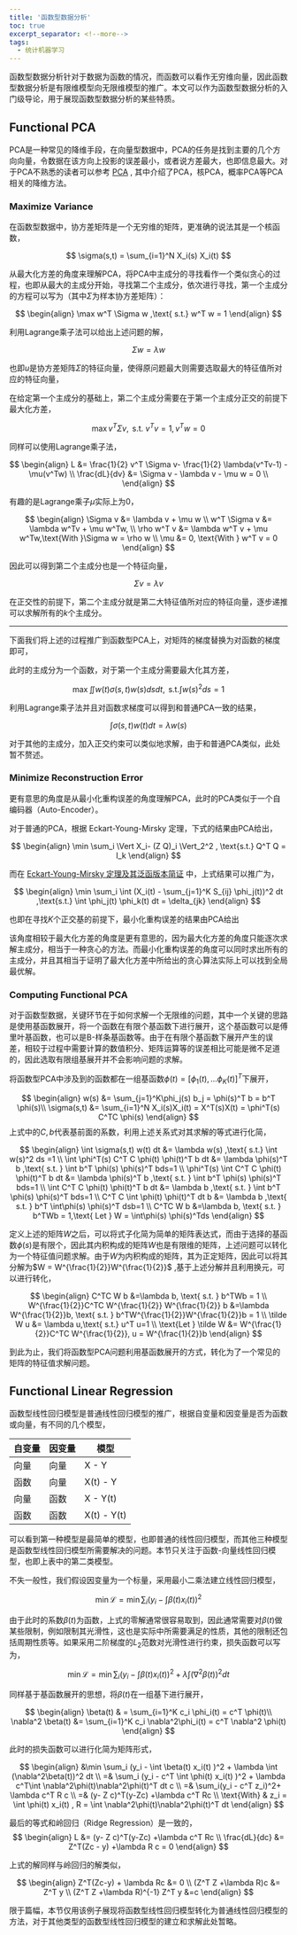 ```yaml
---
title: '函数型数据分析'
toc: true
excerpt_separator: <!--more-->
tags:
  - 统计机器学习
---
```




函数型数据分析针对于数据为函数的情况，而函数可以看作无穷维向量，因此函数型数据分析是有限维模型向无限维模型的推广。本文可以作为函数型数据分析的入门级导论，用于展现函数型数据分析的某些特质。


<!--more-->

## Functional PCA

PCA是一种常见的降维手段，在向量型数据中，PCA的任务是找到主要的几个方向向量，令数据在该方向上投影的误差最小，或者说方差最大，也即信息最大。对于PCA不熟悉的读者可以参考 [PCA](https://truenobility303.github.io/PCA/) , 其中介绍了PCA，核PCA，概率PCA等PCA相关的降维方法。



### Maximize Variance

在函数型数据中，协方差矩阵是一个无穷维的矩阵，更准确的说法其是一个核函数，


$$
\sigma(s,t) = \sum_{i=1}^N X_i(s) X_i(t)
$$

从最大化方差的角度来理解PCA，将PCA中主成分的寻找看作一个类似贪心的过程，也即从最大的主成分开始，寻找第二个主成分，依次进行寻找，第一个主成分的方程可以写为（其中$\Sigma$为样本协方差矩阵）：


$$
\begin{align}
\max w^T \Sigma  w ,\text{ s.t.} w^T w = 1 
\end{align}
$$


利用Lagrange乘子法可以给出上述问题的解，


$$
\Sigma w = \lambda w
$$


也即$u$是协方差矩阵$\Sigma$的特征向量，使得原问题最大则需要选取最大的特征值所对应的特征向量，



在给定第一个主成分的基础上，第二个主成分需要在于第一个主成分正交的前提下最大化方差，


$$
\max v^T \Sigma v, \text{ s.t. } v^Tv=1, v^Tw =0
$$


同样可以使用Lagrange乘子法，


$$
\begin{align}
L &= \frac{1}{2} v^T \Sigma v- \frac{1}{2} \lambda(v^Tv-1) - \mu(v^Tw) \\
\frac{dL}{dv} &= \Sigma v - \lambda v - \mu w = 0 \\
\end{align}
$$


有趣的是Lagrange乘子$\mu$实际上为0，


$$
\begin{align}
\Sigma v &= \lambda v + \mu w  \\
w^T \Sigma v &= \lambda w^Tv + \mu w^Tw,  \\
\rho w^T v &=  \lambda w^T v + \mu w^Tw,\text{With }\Sigma w = \rho w \\
\mu &= 0, \text{With } w^T v = 0
\end{align}
$$


因此可以得到第二个主成分也是一个特征向量，


$$
\Sigma v = \lambda v
$$


在正交性的前提下，第二个主成分就是第二大特征值所对应的特征向量，逐步递推可以求解所有的$k$个主成分。

---

下面我们将上述的过程推广到函数型PCA上，对矩阵的梯度替换为对函数的梯度即可，

此时的主成分为一个函数，对于第一个主成分需要最大化其方差，


$$
\max \iint w(t) \sigma(s,t) w(s) dsdt  ,\text{ s.t.} \int w(s)^2 ds = 1
$$


利用Lagrange乘子法并且对函数求梯度可以得到和普通PCA一致的结果，


$$
\int \sigma(s,t) w(t) dt = \lambda w(s)
$$


对于其他的主成分，加入正交约束可以类似地求解，由于和普通PCA类似，此处暂不赘述。

### Minimize Reconstruction Error

更有意思的角度是从最小化重构误差的角度理解PCA，此时的PCA类似于一个自编码器（Auto-Encoder）。

对于普通的PCA，根据 Eckart-Young-Mirsky 定理，下式的结果由PCA给出，


$$
\begin{align}
\min \sum_i \Vert X_i- (Z Q)_i \Vert_2^2 , \text{s.t.} Q^T Q = I_k 
\end{align}
$$


而在 [Eckart-Young-Mirsky 定理及其泛函版本简证](https://truenobility303.github.io/Young/) 中，上式结果可以推广为，


$$
\begin{align}
\min \sum_i \int (X_i(t) - \sum_{j=1}^K S_{ij} \phi_j(t))^2 dt ,\text{s.t.} \int \phi_j(t) \phi_k(t) dt = \delta_{jk}
\end{align}
$$


也即在寻找$K$个正交基的前提下，最小化重构误差的结果由PCA给出

该角度相较于最大化方差的角度是更有意思的，因为最大化方差的角度只能逐次求解主成分，相当于一种贪心的方法。而最小化重构误差的角度可以同时求出所有的主成分，并且其相当于证明了最大化方差中所给出的贪心算法实际上可以找到全局最优解。

### Computing Functional PCA

对于函数型数据，关键环节在于如何求解一个无限维的问题，其中一个关键的思路是使用基函数展开，将一个函数在有限个基函数下进行展开，这个基函数可以是傅里叶基函数，也可以是B-样条基函数等。由于在有限个基函数下展开产生的误差，相较于过程中需要计算的数值积分、矩阵运算等的误差相比可能是微不足道的，因此选取有限组基展开并不会影响问题的求解。



将函数型PCA中涉及到的函数都在一组基函数$\phi(t) = [\phi_1(t),...\phi_K(t)]^T$下展开，


$$
\begin{align}
w(s) &= \sum_{j=1}^K\phi_j(s) b_j  = \phi(s)^T b = b^T \phi(s)\\
\sigma(s,t) &= \sum_{i=1}^N X_i(s)X_i(t) = X^T(s)X(t) =  \phi^T(s) C^TC \phi(s)
\end{align}
$$
上式中的$C,b$代表基前面的系数，利用上述关系式对其求解的等式进行化简，


$$
\begin{align}
\int  \sigma(s,t) w(t) dt &= \lambda w(s)  ,\text{ s.t.} \int w(s)^2 ds =1 \\
\int \phi^T(s)  C^T C \phi(t) \phi(t)^T b  dt &= \lambda \phi(s)^T b ,\text{ s.t. } \int b^T \phi(s) \phi(s)^T bds=1 \\
\phi^T(s)  \int C^T C \phi(t) \phi(t)^T b  dt &= \lambda \phi(s)^T b ,\text{ s.t. } \int b^T \phi(s) \phi(s)^T bds=1 \\
\int C^T C \phi(t) \phi(t)^T b  dt &= \lambda b ,\text{ s.t. } \int b^T \phi(s) \phi(s)^T bds=1 \\
C^T C \int \phi(t) \phi(t)^T dt  b &= \lambda b ,\text{ s.t. }  b^T \int\phi(s) \phi(s)^T dsb=1 \\
C^TC W b &=\lambda b, \text{ s.t. } b^TWb = 1,\text{ Let } W = \int\phi(s) \phi(s)^Tds
\end{align}
$$


定义上述的矩阵$W$之后，可以将式子化简为简单的矩阵表达式，而由于选择的基函数$\phi(s)$是有限个，因此其内积构成的矩阵$W$也是有限维的矩阵，上述问题可以转化为一个特征值问题求解。由于$W$为内积构成的矩阵，其为正定矩阵，因此可以将其分解为$W = W^{\frac{1}{2}}W^{\frac{1}{2}}$ ,基于上述分解并且利用换元，可以进行转化，


$$
\begin{align}
C^TC W b &=\lambda b, \text{ s.t. } b^TWb = 1 \\
W^{\frac{1}{2}}C^TC W^{\frac{1}{2}} W^{\frac{1}{2}} b &=\lambda W^{\frac{1}{2}}b, \text{ s.t. } b^TW^{\frac{1}{2}}W^{\frac{1}{2}}b = 1 \\
\tilde W u &= \lambda u,\text{ s.t.} u^T u=1 \\
\text{Let } \tilde W &=  W^{\frac{1}{2}}C^TC W^{\frac{1}{2}}, u = W^{\frac{1}{2}}b
\end{align}
$$


到此为止，我们将函数型PCA问题利用基函数展开的方式，转化为了一个常见的矩阵的特征值求解问题。




## Functional Linear Regression

函数型线性回归模型是普通线性回归模型的推广，根据自变量和因变量是否为函数或向量，有不同的几个模型，

| 自变量 | 因变量 | 模型        |
| ------ | ------ | ----------- |
| 向量   | 向量   | X - Y       |
| 函数   | 向量   | X(t) - Y    |
| 向量   | 函数   | X - Y(t)    |
| 函数   | 函数   | X(t) - Y(t) |



可以看到第一种模型是最简单的模型，也即普通的线性回归模型，而其他三种模型是函数型线性回归模型所需要解决的问题。本节只关注于函数-向量线性回归模型，也即上表中的第二类模型。

不失一般性，我们假设因变量为一个标量，采用最小二乘法建立线性回归模型，


$$
\min \mathcal{L}  = \min \sum_i (y_i - \int \beta(t) x_i(t) )^2
$$


由于此时的系数$\beta(t)$为函数，上式的零解通常很容易取到，因此通常需要对$\beta(t)$做某些限制，例如限制其光滑性，这也是实际中所需要满足的性质，其他的限制还包括周期性质等。如果采用二阶梯度的$L_2$范数对光滑性进行约束，损失函数可以写为，


$$
\min \mathcal{L} = \min  \sum_i (y_i - \int \beta(t) x_i(t) )^2 + \lambda \int (\nabla^2\beta(t))^2 dt
$$


同样基于基函数展开的思想，将$\beta(t)$在一组基下进行展开，


$$
\begin{align}
\beta(t) & = \sum_{i=1}^K c_i \phi_i(t) = c^T \phi(t)\\
\nabla^2 \beta(t) &=  \sum_{i=1}^K c_i \nabla^2\phi_i(t) = c^T \nabla^2 \phi(t)
\end{align}
$$




此时的损失函数可以进行化简为矩阵形式，


$$
\begin{align}
&\min  \sum_i (y_i - \int \beta(t) x_i(t) )^2 + \lambda \int (\nabla^2\beta(t))^2 dt \\
=& \sum_i (y_i - c^T \int \phi(t) x_i(t) )^2 + \lambda c^T\int \nabla^2\phi(t)\nabla^2\phi(t)^T dt c  \\
=& \sum_i(y_i - c^T z_i)^2+ \lambda  c^T R c \\
=&  (y- Z c)^T(y-Zc) +\lambda c^T Rc \\
\text{With} & z_i = \int \phi(t) x_i(t) , R = \int \nabla^2\phi(t)\nabla^2\phi(t)^T dt 
\end{align}
$$


最后的等式和岭回归（Ridge Regression）是一致的，
$$
\begin{align}
L &=  (y- Z c)^T(y-Zc) +\lambda c^T Rc \\
\frac{dL}{dc} &= Z^T(Zc - y) +\lambda R c = 0 
\end{align}
$$


上式的解同样与岭回归的解类似，


$$
\begin{align}
Z^T(Zc-y) + \lambda Rc &= 0 \\
(Z^T Z +\lambda R)c &= Z^T y \\
(Z^T Z +\lambda R)^{-1} Z^T y &=c
\end{align}
$$


限于篇幅，本节仅用该例子展现将函数型线性回归模型转化为普通线性回归模型的方法，对于其他类型的函数型线性回归模型的建立和求解此处暂略。

